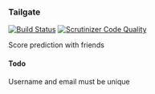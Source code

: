 ### Tailgate
[![Build Status](https://travis-ci.org/burgerballer44/tailgate.svg?branch=master)](https://travis-ci.org/burgerballer44/tailgate) [![Scrutinizer Code Quality](https://scrutinizer-ci.com/g/burgerballer44/tailgate/badges/quality-score.png?b=master)](https://scrutinizer-ci.com/g/burgerballer44/tailgate/?branch=master)

Score prediction with friends

#### Todo
Username and email must be unique